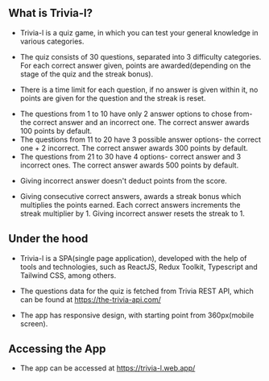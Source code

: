 ## What is Trivia-l?

- Trivia-l is a quiz game, in which you can test your general knowledge in various categories. 

- The quiz consists of 30 questions, separated into 3 difficulty categories. For each correct answer given, points are awarded(depending on the stage of the quiz and the streak bonus).

- There is a time limit for each question, if no answer is given within it, no points are given for the question and the streak is reset.
+ The questions from 1 to 10 have only 2 answer options to chose from- the correct answer and an incorrect one. The correct answer awards 100 points by default.
+ The questions from 11 to 20 have 3 possible answer options- the correct one + 2 incorrect. The correct answer awards 300 points by default.
+ The questions from 21 to 30 have 4 options- correct answer and 3 incorrect ones. The correct answer awards 500 points by default.

- Giving incorrect answer doesn't deduct points from the score.

- Giving consecutive correct answers, awards a streak bonus which multiplies the points earned. Each correct answers increments the streak multiplier by 1. Giving incorrect answer resets the streak to 1.


## Under the hood

- Trivia-l is a SPA(single page application), developed with the help of tools and technologies, such as ReactJS, Redux Toolkit, Typescript and Tailwind CSS, among others. 

- The questions data for the quiz is fetched from Trivia REST API, which can be found at https://the-trivia-api.com/

- The app has responsive design, with starting point from 360px(mobile screen).

## Accessing the App

- The app can be accessed at https://trivia-l.web.app/

